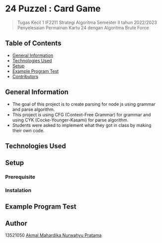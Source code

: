 # 24 Puzzel : Card Game
> Tugas Kecil 1 IF2211 Strategi Algoritma Semester II tahun 2022/2023
> Penyelesaian Permainan Kartu 24 dengan Algoritma Brute Force

## Table of Contents
* [General Information](#General-Information)
* [Technologies Used](#Technologies-Used)
* [Setup](#setup)
* [Example Program Test](#Example-Program-Test)
* [Contributors](#contributors)
<!-- * [Acknowledgements](#acknowledgements) -->

<!-- Adreas Bara Timur -->
## General Information
- The goal of this project is to create parsing for node js using grammar and parse algorithm.
- This project is using CFG (Context-Free Grammar) for grammar and using CYK (Cocke-Younger-Kasami) for parse algorithm.
- Students were asked to implement what they got in class by making their own code.

## Technologies Used

## Setup
### Prerequisite
### Instalation

## Example Program Test

## Author
13521050 [Akmal Mahardika Nurwahyu Pratama](https://github.com/akmaldika)